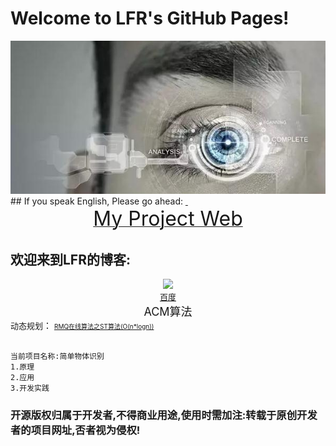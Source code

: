 # Welcome to LFR's GitHub Pages!
<center> <img src="https://github.com/HackerLFR/Machine-Visual/raw/master/2015031561739629.gif"> </center>
## If you speak English, Please go ahead:
<a href="https://github.com/HackerLFR/Machine-Visual">  <center> <font size="6">My Project Web</font> </center></a>

## 欢迎来到LFR的博客:

<center> <img src="http://www.baidu.com/img/bdlogo.gif"> </center>
<a href="http://www.baidu.com"><center> <font size="2"> 百度</font> </center></a>


<center> <font size="4">ACM算法</font> </center>
<font size="2">动态规划</font>：
<a href="https://github.com/HackerLFR/Machine-Visual/raw/master/ACM算法原理与程序模板/新建文本文档.txt"> 
  <font size="1">RMQ在线算法之ST算法(O(n*logn))</font></a>

```markdown

当前项目名称:简单物体识别
1.原理
2.应用
3.开发实践
```
### 开源版权归属于开发者,不得商业用途,使用时需加注:转载于原创开发者的项目网址,否者视为侵权!
